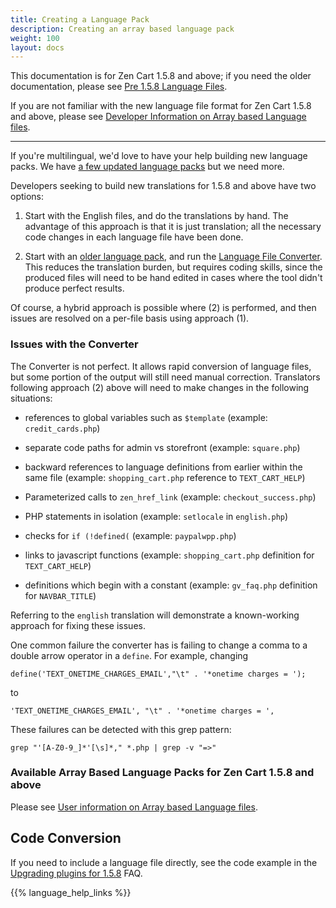 ```yaml
---
title: Creating a Language Pack 
description: Creating an array based language pack
weight: 100 
layout: docs
---
```


This documentation is for Zen Cart 1.5.8 and above; if you need the older documentation, please see [Pre 1.5.8 Language Files](/dev/languages/pre_158/).

If you are not familiar with the new language file format for Zen Cart 1.5.8 and above, please see [Developer Information on Array based Language files](/dev/code/158_language_files/). 

<hr>

If you're multilingual, we'd love to have your help building new language packs.  We have [a few updated language packs](/user/localization/updated_language_packs/) but we need more. 

Developers seeking to build new translations for 1.5.8 and above have two options: 

1. Start with the English files, and do the translations by hand.  The advantage of this approach is that it is just translation; all the necessary code changes in each language file have been done. 

2. Start with an [older language pack](https://www.zen-cart.com/downloads.php?do=cat&id=6), and run the [Language File Converter](https://github.com/torvista/Zen_Cart-Language_File_Converter). This reduces the translation burden, but requires coding skills, since the produced files will need to be hand edited in cases where the tool didn't produce perfect results. 

Of course, a hybrid approach is possible where (2) is performed, and then issues are resolved on a per-file basis using approach (1). 

### Issues with the Converter 

The Converter is not perfect.  It allows rapid conversion of language files, but some portion of the output will still need manual correction.  Translators following approach (2) above will need to make changes in the following situations: 

- references to global variables such as `$template` (example: `credit_cards.php`) 

- separate code paths for admin vs storefront (example: `square.php`)

- backward references to language definitions from earlier within the same file (example: `shopping_cart.php` reference to `TEXT_CART_HELP`)

- Parameterized calls to `zen_href_link` (example: `checkout_success.php`)

- PHP statements in isolation (example: `setlocale` in `english.php`)

- checks for `if (!defined(` (example: `paypalwpp.php`)

- links to javascript functions (example: `shopping_cart.php` definition for `TEXT_CART_HELP`)

- definitions which begin with a constant (example: `gv_faq.php` definition for `NAVBAR_TITLE`)
 
Referring to the `english` translation will demonstrate a known-working approach for fixing these issues. 

One common failure the converter has is failing to change a comma to a double arrow operator in a `define`.  For example, changing 

`define('TEXT_ONETIME_CHARGES_EMAIL',"\t" . '*onetime charges = ');`

to 

`'TEXT_ONETIME_CHARGES_EMAIL', "\t" . '*onetime charges = ',`

These failures can be detected with this grep pattern: 

```
grep "'[A-Z0-9_]*'[\s]*," *.php | grep -v "=>"
```

### Available Array Based Language Packs for Zen Cart 1.5.8 and above

Please see [User information on Array based Language files](/user/localization/158_language_files/). 

## Code Conversion 

If you need to include a language file directly, see the code example in the [Upgrading plugins for 1.5.8](/dev/plugins/upgrading_to_158/#array-based-language-files) FAQ.

{{% language_help_links %}}

